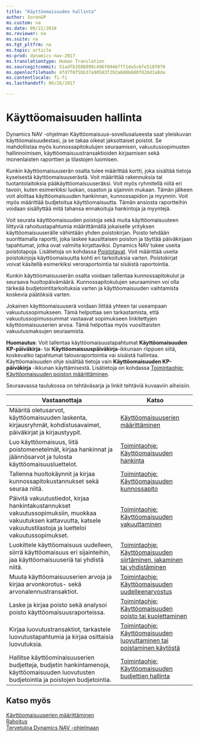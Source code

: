 ```yaml
---
title: "Käyttöomaisuuden hallinta"
author: SorenGP
ms.custom: na
ms.date: 09/22/2016
ms.reviewer: na
ms.suite: na
ms.tgt_pltfrm: na
ms.topic: article
ms-prod: dynamics-nav-2017
ms.translationtype: Human Translation
ms.sourcegitcommit: 51adfb3588099c496f0946ff71da5c6fe518f070
ms.openlocfilehash: 4fd7f0f5bb37a90583f292a8d8b680f826d1a8da
ms.contentlocale: fi-fi
ms.lasthandoff: 06/26/2017

---
```


# <a name="manage-fixed-assets"></a>Käyttöomaisuuden hallinta
Dynamics NAV -ohjelman Käyttöomaisuus-sovellusalueesta saat yleiskuvan käyttöomaisuudestasi, ja se takaa oikeat jaksottaiset poistot. Se mahdollistaa myös kunnossapitokulujen seuraamisen, vakuutussopimusten hallinnoimisen, käyttöomaisuustransaktioiden kirjaamisen sekä monenlaisten raporttien ja tilastojen luomisen.

Kunkin käyttöomaisuuserän osalta tulee määrittää kortti, joka sisältää tietoja kyseisestä käyttöomaisuuserästä. Voit määrittää rakennuksia tai tuotantolaitoksia pääkäyttöomaisuuseräksi. Voit myös ryhmitellä niitä eri tavoin, kuten esimerkiksi luokan, osaston ja sijainnin mukaan. Tämän jälkeen voit aloittaa käyttöomaisuuden hankinnan, kunnossapidon ja myynnin. Voit myös määrittää budjetoitua käyttöomaisuutta. Tämän ansiosta raportteihin voidaan sisällyttää mitä tahansa ennakoituja hankintoja ja myyntejä.

Voit seurata käyttöomaisuuden poistoja sekä muita käyttöomaisuuteen liittyviä rahoitustapahtumia määrittämällä jokaiselle yrityksen käyttöomaisuuserälle vähintään yhden poistokirjan. Poisto tehdään suorittamalla raportti, joka laskee kausittaisen poiston ja täyttää päiväkirjaan tapahtumat, jotka ovat valmiita kirjattaviksi. Dynamics NAV tukee useita poistotapoja. Lisätietoja on kohdassa [Poistotavat](fa-depreciation-methods.md). Voit määrittää useita poistokirjoja käyttöomaisuutta kohti eri tarkoituksia varten. Poistokirjat voivat käsitellä esimerkiksi veroraportointia tai sisäistä raportointia.

Kunkin käyttöomaisuuserän osalta voidaan tallentaa kunnossapitokulut ja seuraava huoltopäivämäärä. Kunnossapitokulujen seuraaminen voi olla tärkeää budjetointitarkoituksia varten ja käyttöomaisuuden vaihtamista koskevia päätöksiä varten.

Jokainen käyttöomaisuuserä voidaan liittää yhteen tai useampaan vakuutussopimukseen. Tämä helpottaa sen tarkastamista, että vakuutussopimussummat vastaavat sopimukseen linkitettyjen käyttöomaisuuserien arvoa. Tämä helpottaa myös vuosittaisten vakuutusmaksujen seuraamista.

**Huomautus**: Voit tallentaa käyttöomaisuustapahtumat **Käyttöomaisuuden KP-päiväkirja**- tai **Käyttöomaisuuspäiväkirja**-ikkunaan riippuen siitä, koskevatko tapahtumat talousraportointia vai sisäistä hallintaa. Käyttöomaisuuden ohje sisältää tietoja vain **Käyttöomaisuuden KP-päiväkirja** -ikkunan käyttämisestä. Lisätietoja on kohdassa [Toimintaohje: Käyttöomaisuuden poiston määrittäminen](fa-how-setup-depreciation.md).

Seuraavassa taulukossa on tehtäväsarja ja linkit tehtäviä kuvaaviin aiheisiin.

| Vastaanottaja | Katso |
|----|-----|
|Määritä oletusarvot, käyttöomaisuuden laskenta, kirjausryhmät, kohdistusavaimet, päiväkirjat ja kirjaustyypit.|[Käyttöomaisuuserien määrittäminen](fa-setup.md)|
|Luo käyttöomaisuus, liitä poistomenetelmät, kirjaa hankinnat ja jäännösarvot ja tulosta käyttöomaisuusluettelot.|[Toimintaohje: Käyttöomaisuuden hankinta](fa-how-acquire.md)|
|Tallenna huoltokäynnit ja kirjaa kunnossapitokustannukset sekä seuraa niitä.|[Toimintaohje: Käyttöomaisuuden kunnossapito](fa-how-maintain.md)|
|Päivitä vakuutustiedot, kirjaa hankintakustannukset vakuutussopimuksiin, muokkaa vakuutuksen kattavuutta, katsele vakuutustilastoja ja luetteloi vakuutussopimukset.|[Toimintaohje: Käyttöomaisuuden vakuuttaminen](fa-how-insure.md)|
|Luokittele käyttöomaisuus uudelleen, siirrä käyttöomaisuus eri sijainteihin, jaa käyttöomaisuuseriä tai yhdistä niitä.|[Toimintaohje: Käyttöomaisuuden siirtäminen, jakaminen tai yhdistäminen](fa-how-trans-split-combine.md)|
|Muuta käyttöomaisuuserien arvoja ja kirjaa arvonkorotus- sekä arvonalennustransaktiot.|[Toimintaohje: Käyttöomaisuuden uudelleenarvostus](fa-how-revalue.md)|
|Laske ja kirjaa poisto sekä analysoi poisto käyttöomaisuusraporteissa.|[Toimintaohje: Käyttöomaisuuden poisto tai kuolettaminen](fa-how-depreciate-amortize.md)|
|Kirjaa luovutustransaktiot, tarkastele luovutustapahtumia ja kirjaa osittaisia luovutuksia.|[Toimintaohje: Käyttöomaisuuden luovuttaminen tai poistaminen käytöstä](fa-how-dispose-retire.md)||
|Hallitse käyttöominaisuuserien budjetteja, budjetin hankintamenoja, käyttöomaisuuden luovutusten budjetointia ja poistojen budjetointia.|[Toimintaohje: Käyttöomaisuuden budjettien hallinta](fa-how-manage-budgets.md)|

## <a name="see-also"></a>Katso myös
[Käyttöomaisuuserien määrittäminen](fa-setup.md)  
[Rahoitus](finance-setup.md)  
[Tervetuloa Dynamics NAV -ohjelmaan](across-get-started.md)

